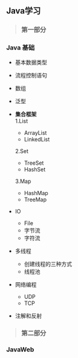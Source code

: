 ## Java学习
> ### 第一部分   
### Java 基础
  - 基本数据类型  
  - 流程控制语句  
  - 数组  
  - 泛型
  - <strong>集合框架</strong>  
    1.List  
      - ArrayList  
      - LinkedList  
    
    2.Set  
      - TreeSet
      - HashSet 
       
    3.Map  
      - HashMap  
      - TreeMap  
    
  - IO  
    - File
    - 字节流
    - 字符流
    
  - 多线程
    - 创建线程的三种方式  
    - 线程池  
    
  - 网络编程
    - UDP  
    - TCP  
    
  - 注解和反射   
> ### 第二部分  
### JavaWeb  
